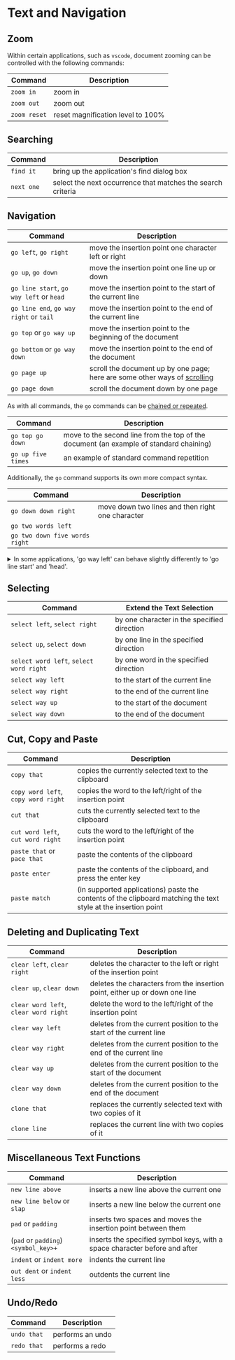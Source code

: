#  Text and Navigation

## Zoom

Within certain applications, such as `vscode`, document zooming can be controlled with the following commands:

| Command      | Description                       |
| ------------ | --------------------------------- |
| `zoom in`    | zoom in                           |
| `zoom out`   | zoom out                          |
| `zoom reset` | reset magnification level to 100% |

## Searching



| Command    | Description                                                 |
| ---------- | ----------------------------------------------------------- |
| `find it`  | bring up the application's find dialog box                  |
| `next one` | select the next occurrence that matches the search criteria |


## Navigation



| Command                                  | Description                                                                                            |
| ---------------------------------------- | ------------------------------------------------------------------------------------------------------ |
| `go left`, `go right` | move the insertion point one character left or right                                              |
| `go up`, `go down` | move the insertion point one line up or down                                             |
| `go line start`, `go way left` or `head` | move the insertion point to the start of the current line                                              |
| `go line end`, `go way right` or `tail`  | move the insertion point to the end of the current line                                                |
| `go top` or `go way up`                  | move the insertion point to the beginning of the document                                              |
| `go bottom` or `go way down`             | move the insertion point to the end of the document                                                    |
| `go page up`                             | scroll the document up by one page; here are some other ways of [scrolling](./pc-control.md#scrolling) |
| `go page down`                           | scroll the document down by one page                                                                   |

As with all commands, the `go` commands can be [chained or repeated](./command_mode.md#chaining-and-repeating-commands).

| Command                                 | Description                  |
| --------------------------------------- | ------------------------------------------- |
| `go top go down`           | move to the second line from the top of the document (an example of standard chaining) |
| `go up five times`           | an example of standard command repetition|

Additionally, the `go` command supports its own more compact syntax.

| Command                                 | Description                  |
| --------------------------------------- | ------------------------------------------- |
| `go down down right`           | move down two lines and then right one character |
| `go two words left`           |  |
| `go two down five words right`           |  |


<details>
  <summary>In some applications, 'go way left' can behave slightly differently to  'go line start' and 'head'.</summary>
    <p>In some applications, 'go way left' can behave slightly differently to  'go line start' and 'head'.</p>
    <p>For example in 'vscode', with the following text:</p>

    <img src="/img/insertion_points_on_line.png/"
        alt="screenshot of text within VSCode"
    />

    <p>If the insertion point is at (3), saying 'go line start' will move the insertion point to (2), 
    whilst saying 'go way left' will move it to (1)</p>
</details>

## Selecting



| Command                                 | Extend the Text Selection                   |
| --------------------------------------- | ------------------------------------------- |
| `select left`, `select right`           | by one character in the specified direction |
| `select up`, `select down`              | by one line in the specified direction      |
| `select word left`, `select word right` | by one word in the specified direction      |
| `select way left`                       | to the start of the current line            |
| `select way right`                      | to the end of the current line              |
| `select way up`                         | to the start of the document                |
| `select way down`                       | to the end of the document                  |

## Cut, Copy and Paste


| Command                             | Description                                                                                                    |
| ----------------------------------- | -------------------------------------------------------------------------------------------------------------- |
| `copy that`                         | copies the currently selected text to the clipboard                                                            |
| `copy word left`, `copy word right` | copies the word to the left/right of the insertion point                                                       |
| `cut that`                          | cuts the currently selected text to the clipboard                                                              |
| `cut word left`, `cut word right`   | cuts the word to the left/right of the insertion point                                                         |
| `paste that` or `pace that`         | paste the contents of the clipboard                                                                            |
| `paste enter`                       | paste the contents of the clipboard, and press the enter key                                                   |
| `paste match`                       | (in supported applications) paste the contents of the clipboard matching the text style at the insertion point |


## Deleting and Duplicating Text



| Command                               | Description                                                                 |
| ------------------------------------- | --------------------------------------------------------------------------- |
| `clear left`, `clear right`           | deletes the character to the left or right of the insertion point           |
| `clear up`, `clear down`              | deletes the characters from the insertion point, either up or down one line |
| `clear word left`, `clear word right` | delete the word to the left/right of the insertion point                    |
| `clear way left`                      | deletes from the current position to the start of the current line          |
| `clear way right`                     | deletes from the current position to the end of the current line            |
| `clear way up`                        | deletes from the current position to the start of the document              |
| `clear way down`                      | deletes from the current position to the end of the document                |
| `clone that`                          | replaces the currently selected text with two copies of it                  |
| `clone line`                          | replaces the current line with two copies of it                             |


## Miscellaneous Text Functions

| Command                               | Description                                                                 |
| ------------------------------------- | --------------------------------------------------------------------------- |
| `new line above`                      | inserts a new line above the current one                                    |
| `new line below` or `slap`            | inserts a new line below the current one                                    |
| `pad` or `padding`                    | inserts two spaces and moves the insertion point between them               |
| (`pad` or `padding`) `<symbol_key>+`    | inserts the specified symbol keys, with a space character before and after  |
| `indent` or `indent more`             | indents the current line                                                    |
| `out dent` or `indent less`           | outdents the current line                                                   |

## Undo/Redo

| Command                               | Description                                                                 |
| ------------------------------------- | --------------------------------------------------------------------------- |
| `undo that`                      | performs an undo                                   |
| `redo that`            | performs a redo |





